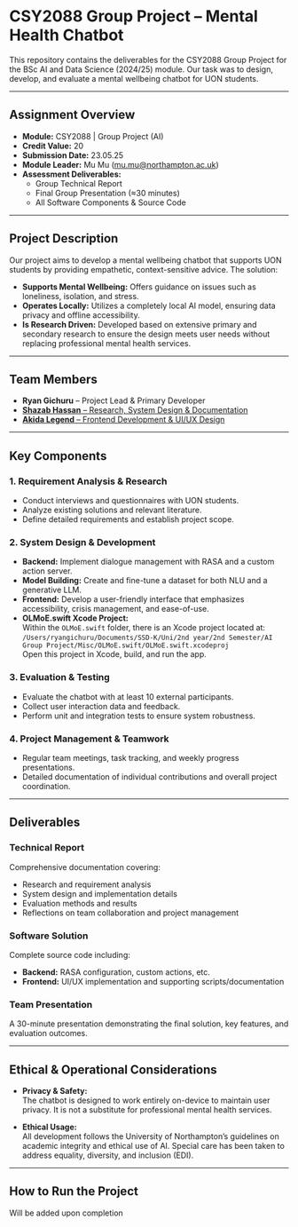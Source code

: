 # CSY2088 Group Project – Mental Health Chatbot

This repository contains the deliverables for the CSY2088 Group Project for the BSc AI and Data Science (2024/25) module. Our task was to design, develop, and evaluate a mental wellbeing chatbot for UON students.

---

## Assignment Overview

- **Module:** CSY2088 | Group Project (AI)  
- **Credit Value:** 20  
- **Submission Date:** 23.05.25  
- **Module Leader:** Mu Mu (mu.mu@northampton.ac.uk)  
- **Assessment Deliverables:**  
  - Group Technical Report  
  - Final Group Presentation (≈30 minutes)  
  - All Software Components & Source Code  

---

## Project Description

Our project aims to develop a mental wellbeing chatbot that supports UON students by providing empathetic, context-sensitive advice. The solution:

- **Supports Mental Wellbeing:** Offers guidance on issues such as loneliness, isolation, and stress.
- **Operates Locally:** Utilizes a completely local AI model, ensuring data privacy and offline accessibility.
- **Is Research Driven:** Developed based on extensive primary and secondary research to ensure the design meets user needs without replacing professional mental health services.

---

## Team Members

- **Ryan Gichuru** – Project Lead & Primary Developer  
- [**Shazab Hassan** – Research, System Design & Documentation](https://github.com/shazabhassan)  
- [**Akida Legend** – Frontend Development & UI/UX Design](https://github.com/akidalegend)
---

## Key Components

### 1. Requirement Analysis & Research
- Conduct interviews and questionnaires with UON students.
- Analyze existing solutions and relevant literature.
- Define detailed requirements and establish project scope.

### 2. System Design & Development
- **Backend:** Implement dialogue management with RASA and a custom action server.
- **Model Building:** Create and fine-tune a dataset for both NLU and a generative LLM.
- **Frontend:** Develop a user-friendly interface that emphasizes accessibility, crisis management, and ease-of-use.
- **OLMoE.swift Xcode Project:**  
  Within the `OLMoE.swift` folder, there is an Xcode project located at:  
  `/Users/ryangichuru/Documents/SSD-K/Uni/2nd year/2nd Semester/AI Group Project/Misc/OLMoE.swift/OLMoE.swift.xcodeproj`  
  Open this project in Xcode, build, and run the app.

### 3. Evaluation & Testing
- Evaluate the chatbot with at least 10 external participants.
- Collect user interaction data and feedback.
- Perform unit and integration tests to ensure system robustness.

### 4. Project Management & Teamwork
- Regular team meetings, task tracking, and weekly progress presentations.
- Detailed documentation of individual contributions and overall project coordination.

---

## Deliverables

### Technical Report
Comprehensive documentation covering:
- Research and requirement analysis
- System design and implementation details
- Evaluation methods and results
- Reflections on team collaboration and project management

### Software Solution
Complete source code including:
- **Backend:** RASA configuration, custom actions, etc.
- **Frontend:** UI/UX implementation and supporting scripts/documentation

### Team Presentation
A 30-minute presentation demonstrating the final solution, key features, and evaluation outcomes.

---

## Ethical & Operational Considerations

- **Privacy & Safety:**  
  The chatbot is designed to work entirely on-device to maintain user privacy. It is not a substitute for professional mental health services.

- **Ethical Usage:**  
  All development follows the University of Northampton’s guidelines on academic integrity and ethical use of AI. Special care has been taken to address equality, diversity, and inclusion (EDI).

---

## How to Run the Project
Will be added upon completion
